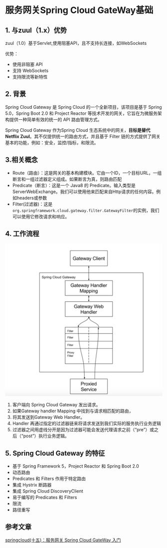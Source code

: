 # 服务网关Spring Cloud GateWay基础

## 1. 与zuul（1.x）优势

zuul（1.0）基于Servlet,使用阻塞API，且不支持长连接，如WebSockets

优势：

- 使用非阻塞 API
- 支持 WebSockets
- 支持限流等新特性

## 2. 背景

Spring Cloud Gateway 是 Spring Cloud 的一个全新项目，该项目是基于 Spring 5.0，Spring Boot 2.0 和 Project Reactor 等技术开发的网关，它旨在为微服务架构提供一种简单有效的统一的 API 路由管理方式。

Spring Cloud Gateway 作为Spring Cloud 生态系统中的网关，**目标是替代Netflix Zuul**。其不仅提供统一的路由方式，并且基于 Filter 链的方式提供了网关基本的功能，例如：安全，监控/指标，和限流。

## 3.相关概念

- Route（路由）：这是网关的基本构建模块。它由一个ID，一个目标URL，一组断言和一组过滤器定义组成。如果断言为真，则路由匹配 
- Predicate（断言）：这是一个 Java8 的 Predicate。输入类型是ServerWebExchange。我们可以使用他来匹配来自Http请求的任何内容。例如headers或参数
- Filter(过滤器)：这是`org.springframework.cloud.gateway.filter.GatewayFilter`的实例，我们可以使用它修改请求和响应。

## 4. 工作流程

![image-20200118122919783](./img/image-20200118122919783.png)

1. 客户端向 Spring Cloud Gateway 发出请求。
2. 如果Gateway handler Mapping 中找到与请求相匹配的路由，
3. 将其发送到Gateway Web Handler。
4. Handler 再通过指定的过滤器链来将请求发送到我们实际的服务执行业务逻辑
5. 过滤器之间用虚线分开是因为过滤器可能会发送代理请求之前（“pre”）或之后（“post”）执行业务逻辑。

## 5. Spring Cloud Gateway 的特征

- 基于 Spring Framework 5，Project Reactor 和 Spring Boot 2.0
- 动态路由
- Predicates 和 Filters 作用于特定路由
- 集成 Hystrix 断路器
- 集成 Spring Cloud DiscoveryClient
- 易于编写的 Predicates 和 Filters
- 限流
- 路径重写



## 参考文章

[springcloud(十五)：服务网关 Spring Cloud GateWay 入门](http://www.ityouknow.com/springcloud/2018/12/12/spring-cloud-gateway-start.html)